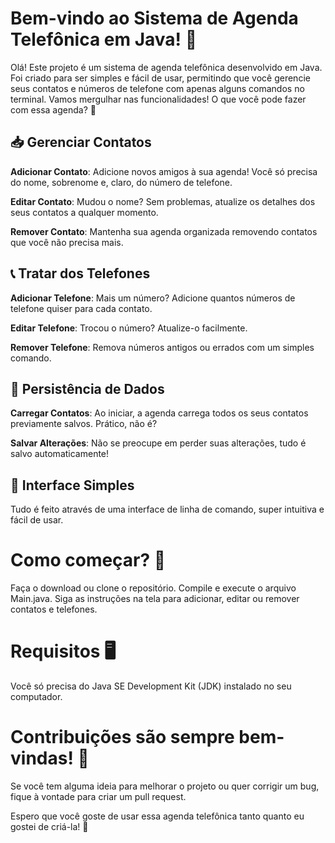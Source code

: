 # Bem-vindo ao Sistema de Agenda Telefônica em Java! 📒

Olá! Este projeto é um sistema de agenda telefônica desenvolvido em Java. Foi criado para ser simples e fácil de usar, permitindo que você gerencie seus contatos e números de telefone com apenas alguns comandos no terminal. Vamos mergulhar nas funcionalidades!
O que você pode fazer com essa agenda? 🌟

## 📥 Gerenciar Contatos

**Adicionar Contato**: Adicione novos amigos à sua agenda! Você só precisa do nome, sobrenome e, claro, do número de telefone.

**Editar Contato**: Mudou o nome? Sem problemas, atualize os detalhes dos seus contatos a qualquer momento.

**Remover Contato**: Mantenha sua agenda organizada removendo contatos que você não precisa mais.

## 📞 Tratar dos Telefones

**Adicionar Telefone**: Mais um número? Adicione quantos números de telefone quiser para cada contato.

**Editar Telefone**: Trocou o número? Atualize-o facilmente.

**Remover Telefone**: Remova números antigos ou errados com um simples comando.

## 💾 Persistência de Dados

**Carregar Contatos**: Ao iniciar, a agenda carrega todos os seus contatos previamente salvos. Prático, não é?

**Salvar Alterações**: Não se preocupe em perder suas alterações, tudo é salvo automaticamente!

## 👀 Interface Simples

Tudo é feito através de uma interface de linha de comando, super intuitiva e fácil de usar.

# Como começar? 🚀

Faça o download ou clone o repositório.
Compile e execute o arquivo Main.java.
Siga as instruções na tela para adicionar, editar ou remover contatos e telefones.

# Requisitos 🖥️

Você só precisa do Java SE Development Kit (JDK) instalado no seu computador.

# Contribuições são sempre bem-vindas! 🤝

Se você tem alguma ideia para melhorar o projeto ou quer corrigir um bug, fique à vontade para criar um pull request.

Espero que você goste de usar essa agenda telefônica tanto quanto eu gostei de criá-la! 🎉
